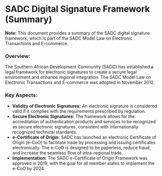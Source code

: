 # SADC Digital Signature Framework (Summary)

**Note:** This document provides a summary of the SADC digital signature framework, which is part of the SADC Model Law on Electronic Transactions and E-commerce.

### Overview:

The Southern African Development Community (SADC) has established a legal framework for electronic signatures to create a secure legal environment and enhance regional integration. The SADC Model Law on Electronic Transactions and E-commerce was adopted in November 2012.

### Key Aspects:

*   **Validity of Electronic Signatures:** An electronic signature is considered valid if it complies with the requirements prescribed by regulation.
*   **Secure Electronic Signatures:** The framework allows for the accreditation of authentication products and services to be recognized as secure electronic signatures, consistent with internationally recognized technical standards.
*   **e-Certificate of Origin:** SADC has launched an electronic Certificate of Origin (e-CoO) to facilitate trade by processing and issuing certificates electronically. The e-CoO is designed to be paperless, reduce fraud, and increase the seamless flow of intra-regional trade.
*   **Implementation:** The SADC e-Certificate of Origin Framework was approved in 2019, with the goal for all member states to implement the e-CoO by 2024.
